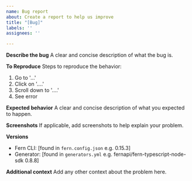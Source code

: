 ```yaml
---
name: Bug report
about: Create a report to help us improve
title: "[Bug]"
labels: ''
assignees: ''

---
```


**Describe the bug**
A clear and concise description of what the bug is.

**To Reproduce**
Steps to reproduce the behavior:
1. Go to '...'
2. Click on '....'
3. Scroll down to '....'
4. See error

**Expected behavior**
A clear and concise description of what you expected to happen.

**Screenshots**
If applicable, add screenshots to help explain your problem.

**Versions**
 - Fern CLI: [found in `fern.config.json` e.g. 0.15.3]
 - Generator: [found in `generators.yml` e.g. fernapi/fern-typescript-node-sdk 0.8.8]

**Additional context**
Add any other context about the problem here.
